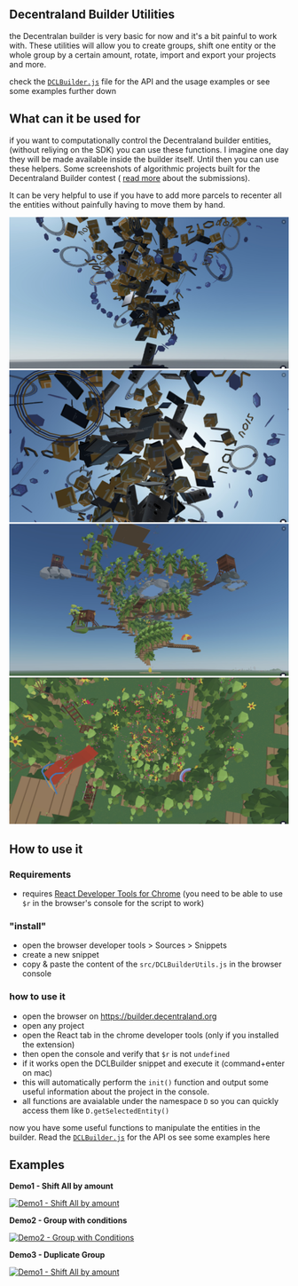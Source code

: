 ## Decentraland Builder Utilities

the Decentralan builder is very basic for now and it's a bit painful to work with. These utilities will allow you to create groups, shift one entity or the whole group by a certain amount, rotate, import and export your projects and more.

check the [`DCLBuilder.js`](src/DCLBuilderUtils.js) file
for the API and the usage examples
or see some examples further down 

## What can it be used for
if you want to computationally control the Decentraland builder entities, (without reliying on the SDK) you can use these functions. I imagine one day they will be made available inside the builder itself. Until then you can use these helpers.
Some screenshots of algorithmic projects built for the Decentraland Builder contest ( [read more](decentraland_competition_projects/SpiralExplosion/README.md) about the submissions).

It can be very helpful to use if you have to add more parcels to recenter all the entities without painfully having to move them by hand.

![Explosion_Exodus](decentraland_competition_projects/SpiralExplosion/builderProjects/Explosion_001_Exodus1/screenshots/Explosion_Exodus1_screenshot_07.jpg)
![Explosion_Exodus](decentraland_competition_projects/SpiralExplosion/builderProjects/Explosion_001_Exodus1/screenshots/Explosion_Exodus1_screenshot_08.jpg)
![Forest in the sky](decentraland_competition_projects/SpiralExplosion/builderProjects/Explosion_002_Forest_in_the_sky/screenshots/ForestInTheSky_09.jpg)
![Forest in the sky](decentraland_competition_projects/SpiralExplosion/builderProjects/Explosion_002_Forest_in_the_sky/screenshots/ForestInTheSky_14.jpg)


## How to use it

### Requirements
- requires [React Developer Tools for Chrome](https://chrome.google.com/webstore/detail/react-developer-tools/fmkadmapgofadopljbjfkapdkoienihi?hl=en)
(you need to be able to use `$r` in the browser's console for the script to work)

### "install"

- open the browser developer tools > Sources > Snippets
- create a new snippet
- copy & paste the content of the `src/DCLBuilderUtils.js` in the browser console

### how to use it
- open the browser on https://builder.decentraland.org
- open any project
- open the React tab in the chrome developer tools (only if you installed the extension)
- then open the console and verify that `$r` is not `undefined`
- if it works open the DCLBuilder snippet and execute it (command+enter on mac)
- this will automatically perform the `init()` function and output some useful information about the project in the console.
- all functions are avaialable under the namespace `D` so you can quickly access them like `D.getSelectedEntity()`


now you have some useful functions to manipulate the entities in the builder.
Read the [`DCLBuilder.js`](src/DCLBuilderUtils.js) for the API os see some examples here

## Examples
<!-- format for youtube videos with display img
[![Alt text](link to image)](https://youtu.be/uSMqO6b8Z3I) 
link to the image: 
http://img.youtube.com/vi/{video-id}/0.jpg
-->

**Demo1 - Shift All by amount**
 
[![Demo1 - Shift All by amount](https://img.youtube.com/vi/uSMqO6b8Z3I/0.jpg)](https://youtu.be/uSMqO6b8Z3I)


**Demo2 - Group with conditions**

[![Demo2 - Group with Conditions](https://img.youtube.com/vi/Y8SzO1L2oIA/0.jpg)](https://youtu.be/Y8SzO1L2oIA)

**Demo3 - Duplicate Group**

[![Demo1 - Shift All by amount](https://img.youtube.com/vi/FZqdbhxHjS8/0.jpg)](https://youtu.be/FZqdbhxHjS8)
